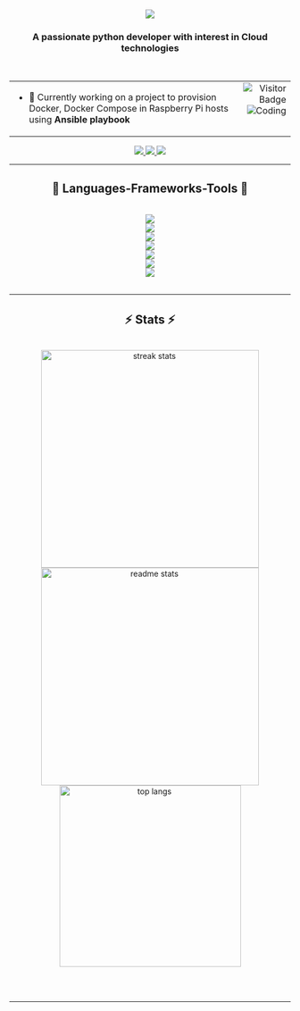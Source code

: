 <h1 align="center">
    <img src="https://readme-typing-svg.herokuapp.com/?font=Righteous&size=35&center=true&vCenter=true&width=500&height=70&duration=4000&lines=Hi+There!+👋;+I'm+Tijo+T.+Thomas!;" />
</h1>

<h3 align="center">A passionate python developer with interest in Cloud technologies</h3>

<br/>

<table style="border-collapse: collapse; width: 100%;">
  <tr>
    <td style="text-align: left; padding-right: 10px; vertical-align: top; border: none;width=500">
      <ul>
        <li>
          🔭 Currently working on a project to provision Docker, Docker Compose in Raspberry Pi hosts using <b>Ansible playbook</b>
        </li>
        <!-- <li>🌱 I’m currently learning about <a href="https://www.hashicorp.com/" >HashiCorp</a></li> -->
      </ul>
    </td>
    <td style="text-align: right; vertical-align: top; border: none; width=1000">
      <img src="https://visitor-badge.laobi.icu/badge?page_id=TijoT.TijoT" alt="Visitor Badge"/>
      <br>
      <img src="https://www.cybermedian.com/de/wp-content/uploads/sites/12/2022/01/sofware_enginyering.png" alt="Coding" />
      </td>
    </tr>
</table>

<div align="center"> 
  <a href="mailto:tijo.t.thomas@gmx.de" target="_blank">
    <img src="https://img.shields.io/badge/E--Mail-tijo.t.thomas%40gmx.de-blue?style=for-the-badge" />
  </a>
  <a href="https://www.linkedin.com/in/tijo-t-thomas/" target="_blank">
    <img src="https://img.shields.io/badge/LinkedIn-0077B5?style=for-the-badge&logo=linkedin&logoColor=white" target="_blank" />
  </a>
  <a href="https://www.xing.com/profile/Tijo_TThomas/" target="_blank">
     <img src="https://img.shields.io/badge/xing-%23006567.svg?style=for-the-badge&logo=xing&logoColor=white" target="_blank" /> 
  </a>
</div>

<hr/>
 
<h2 align="center">🚀 Languages-Frameworks-Tools 🚀</h2>
<br/>
<div align="center">
    <img src="https://skillicons.dev/icons?i=python,flask,bash,cs,cpp,go,c,powershell" /><br>
    <img src="https://skillicons.dev/icons?i=docker,ansible,kubernetes,azure,terraform,grafana,aws" /><br>
    <img src="https://skillicons.dev/icons?i=pycharm,vim,vscode,qt,androidstudio,matlab" /><br>
    <img src="https://skillicons.dev/icons?i=linux,windows,ubuntu,mint,debian" /><br>
    <img src="https://skillicons.dev/icons?i=git,azure,gitlab,jenkins" /><br>
    <img src="https://skillicons.dev/icons?i=raspberrypi,postman,nginx" /><br>
    <img src="https://skillicons.dev/icons?i=selenium,dotnet" /><br>
</div>
<br/>

<hr/>

<h2 align="center">⚡ Stats ⚡</h2>
<br>
<div align=center>
  <img width=390 src="https://github-readme-streak-stats-salesp07.vercel.app/?user=TijoT&count_private=true&theme=react&border_radius=10" alt="streak stats"/>
  <img width=390 src="https://github-readme-stats-salesp07.vercel.app/api?username=TijoT&count_private=true&show_icons=true&theme=react&rank_icon=github&border_radius=10" alt="readme stats" />
  <br/>
  <img width=325 align="center" src="https://github-readme-stats-salesp07.vercel.app/api/top-langs/?username=TijoT&hide=HTML&langs_count=8&layout=compact&theme=react&border_radius=10&size_weight=0.5&count_weight=0.5&exclude_repo=github-readme-stats" alt="top langs" />
</div>

<br/><br/>

<hr/>
